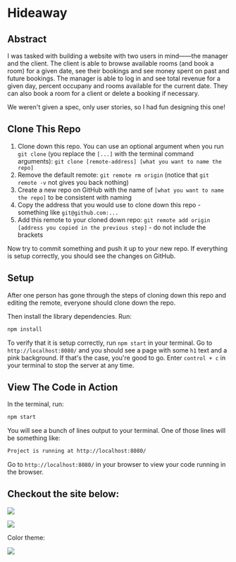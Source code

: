 # Hideaway

## Abstract
I was tasked with building a website with two users in mind——the manager and the client. The client is able to browse available rooms (and book a room) for a given date, see their bookings and see money spent on past and future bookings. The manager is able to log in and see total revenue for a given day, percent occupany and rooms available for the current date. They can also book a room for a client or delete a booking if necessary.

We weren't given a spec, only user stories, so I had fun designing this one!

## Clone This Repo

1. Clone down this repo. You can use an optional argument when you run `git clone` (you replace the `[...]` with the terminal command arguments): `git clone [remote-address] [what you want to name the repo]`
1. Remove the default remote: `git remote rm origin` (notice that `git remote -v` not gives you back nothing)
1. Create a new repo on GitHub with the name of `[what you want to name the repo]` to be consistent with naming
1. Copy the address that you would use to clone down this repo - something like `git@github.com:...`
1. Add this remote to your cloned down repo: `git remote add origin [address you copied in the previous step]` - do not include the brackets

Now try to commit something and push it up to your new repo. If everything is setup correctly, you should see the changes on GitHub.

## Setup

After one person has gone through the steps of cloning down this repo and editing the remote, everyone should clone down the repo. 

Then install the library dependencies. Run:

```bash
npm install
```

To verify that it is setup correctly, run `npm start` in your terminal. Go to `http://localhost:8080/` and you should see a page with some `h1` text and a pink background. If that's the case, you're good to go. Enter `control + c` in your terminal to stop the server at any time.


## View The Code in Action

In the terminal, run:

```bash
npm start
```

You will see a bunch of lines output to your terminal. One of those lines will be something like:

```bash
Project is running at http://localhost:8080/
```

Go to `http://localhost:8080/` in your browser to view your code running in the browser.

## Checkout the site below:

![](https://media.giphy.com/media/dw8ojfskLflJiYVSFU/giphy.gif)

![](https://media.giphy.com/media/ZGCXIngxUkyotFGLNA/giphy.gif)

Color theme:

![](https://user-images.githubusercontent.com/52683607/79948794-c022ee00-8431-11ea-82d8-ce4209a67c57.png)

